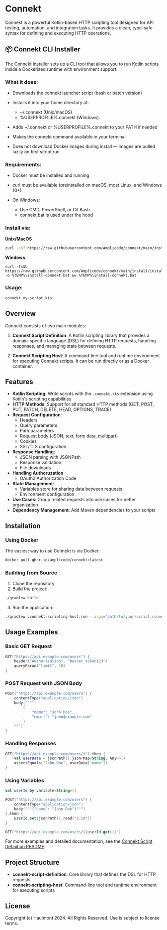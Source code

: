 # Connekt

Connekt is a powerful Kotlin-based HTTP scripting tool designed for API testing, automation, and integration tasks. It provides a clean, type-safe syntax for defining and executing HTTP operations.

## 📦️ Connekt CLI Installer

The Connekt installer sets up a CLI tool that allows you to run Kotlin scripts inside a Dockerized runtime with
environment support.

### What it does:

* Downloads the connekt launcher script (bash or batch version)
* Installs it into your home directory at:

  * \~/.connekt (Unix/macOS)
  * %USERPROFILE%.connekt (Windows)
* Adds \~/.connekt or %USERPROFILE%.connekt to your PATH if needed
* Makes the connekt command available in your terminal
* Does not download Docker images during install — images are pulled lazily on first script run

### Requirements:

* Docker must be installed and running
* curl must be available (preinstalled on macOS, most Linux, and Windows 10+)
* On Windows:

  * Use CMD, PowerShell, or Git Bash
  * connekt.bat is used under the hood

### Install via:

**Unix/MacOS**

```Bash
curl -sSf https://raw.githubusercontent.com/Amplicode/connekt/main/install/install.sh | bash
```

**Windows**

```Batch
curl -fsSL https://raw.githubusercontent.com/Amplicode/connekt/main/install/install.bat -o %TEMP%\install-connekt.bat && %TEMP%\install-connekt.bat
```

### Usage:

```bash
connekt my-script.kts
```

## Overview

Connekt consists of two main modules:

1. **Connekt Script Definition**: A Kotlin scripting library that provides a domain-specific language (DSL) for defining HTTP requests, handling responses, and managing state between requests.

2. **Connekt Scripting Host**: A command-line tool and runtime environment for executing Connekt scripts. It can be run directly or as a Docker container.

## Features

- **Kotlin Scripting**: Write scripts with the `.connekt.kts` extension using Kotlin's scripting capabilities
- **HTTP Methods**: Support for all standard HTTP methods (GET, POST, PUT, PATCH, DELETE, HEAD, OPTIONS, TRACE)
- **Request Configuration**: 
  - Headers
  - Query parameters
  - Path parameters
  - Request body (JSON, text, form data, multipart)
  - Cookies
  - SSL/TLS configuration
- **Response Handling**: 
  - JSON parsing with JSONPath
  - Response validation
  - File downloads
- **Handling Authoruzation**
  - OAuth2 Authorization Code
- **State Management**:
  - Variables store for sharing data between requests
  - Environment configuration
- **Use Cases**: Group related requests into use cases for better organization
- **Dependency Management**: Add Maven dependencies to your scripts

## Installation

### Using Docker

The easiest way to use Connekt is via Docker:

```bash
docker pull ghcr.io/amplicode/connekt:latest
```

### Building from Source

1. Clone the repository
2. Build the project:

```bash
./gradlew build
```

3. Run the application:

```bash
./gradlew :connekt-scripting-host:run --args="path/to/your/script.connekt.kts"
```

## Usage Examples

### Basic GET Request

```kotlin
GET("https://api.example.com/users") {
    header("Authorization", "Bearer token123")
    queryParam("limit", 10)
}
```

### POST Request with JSON Body

```kotlin
POST("https://api.example.com/users") {
    contentType("application/json")
    body("""
        {
            "name": "John Doe",
            "email": "john@example.com"
        }
    """)
}
```

### Handling Responses

```kotlin
GET("https://api.example.com/users/1").then {
    val userData = jsonPath().json<Map<String, Any>>()
    assertEquals("John Doe", userData["name"])
}
```

### Using Variables

```kotlin
val userId by variable<String>()

POST("https://api.example.com/users") {
    contentType("application/json")
    body("""{"name": "John Doe"}""")
}.then {
    userId.set(jsonPath().read("$.id"))
}

GET("https://api.example.com/users/${userId.get()}")
```

For more examples and detailed documentation, see the [Connekt Script Definition README](connekt-script-definition/README.md).

## Project Structure

- **connekt-script-definition**: Core library that defines the DSL for HTTP requests
- **connekt-scripting-host**: Command-line tool and runtime environment for executing scripts

## License

Copyright (c) Haulmont 2024. All Rights Reserved.
Use is subject to license terms.
